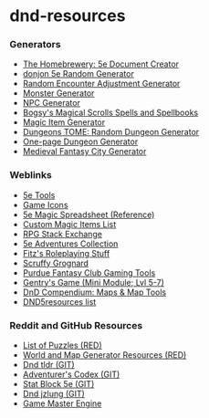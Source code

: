 # dnd-resources

<h3>Generators</h3><ul>
  <li><a href="http://homebrewery.naturalcrit.com/">The Homebrewery: 5e Document Creator</a></li>
  <li><a href="https://donjon.bin.sh/5e/random/">donjon 5e Random Generator</a></li>
  <li><a href="http://calculuschild.github.io/5eMonsterCalculator/CRSuggestor.html">Random Encounter Adjustment Generator</a></li>
  <li><a href="https://iadndmn.neocities.org/CRcalc.html">Monster Generator</a></li>
  <li><a href="http://rpgtinker.com">NPC Generator</a></li>
  <li><a href="http://magicalscrolls.com">Bogsy's Magical Scrolls Spells and Spellbooks</a></li>
  <li><a href="http://www.lordbyng.net/inspiration/tables.php">Magic Item Generator</a></li>
  <li><a href="https://www.dungeonstome.com/">Dungeons TOME: Random Dungeon Generator</a></li>
  <li><a href="https://watabou.itch.io/one-page-dungeon">One-page Dungeon Generator</a></li>
  <li><a href="https://watabou.itch.io/medieval-fantasy-city-generator">Medieval Fantasy City Generator</a></li>
  </ul>

<h3>Weblinks</h3><ul>
   <li><a href="https://5etools.com/">5e Tools</a></li>
  <li><a href="http://game-icons.net/">Game Icons</a></li>
  <li><a href="https://docs.google.com/spreadsheets/d/1zQIGg5oI9RDp3YbBvbh0E1it9A0qXHgwKsSAoF7YkV8/edit">5e Magic Spreadsheet (Reference)</a></li>
  <li><a href="http://homebrewery.naturalcrit.com/print/SkIxTLn_Z?dialog=true">Custom Magic Items List</a></li>
  <li><a href="https://rpg.stackexchange.com/"> RPG Stack Exchange</a></li>
  <li><a href="https://merricb.com/dungeons-dragons-5e-adventures-by-level/">5e Adventures Collection</a></li>
  <li><a href="http://mojobob.com/roleplay/roleplay.html">Fitz's Roleplaying Stuff</a></li>
  <li><a href="http://www.scruffygrognard.com/">Scruffy Grognard</a></li>
 <li><a href="https://centralia.aquest.com/doku.php?id=gaming_tools">Purdue Fantasy Club Gaming Tools </a></li>
  <li><a href="https://homebrewery.naturalcrit.com/share/H1Pwq8jv8Q">Gentry's Game (Mini Module; Lvl 5-7)</a></li>
  <li><a href="https://www.dnd-compendium.com/dm-resources/maps-map-tools"> DnD Compendium: Maps & Map Tools</a></li>
  <li><a href="https://docs.google.com/document/d/1lMuaXVHExApGx1JbKuKD866yDpGiW5SqEr7_y1nnsDo/edit">DND5resources list</a></li>
  </ul>

<h3>Reddit and GitHub Resources</h3><ul>
  <li><a href="https://www.reddit.com/r/DnD/comments/7oroel/whats_the_coolest_puzzle_youve_encountered_in/">List of Puzzles (RED)</a></li>
    <li><a href="https://www.reddit.com/r/DnD/comments/vftej/resource_guide_world_and_map_generation/">World and Map Generator Resources (RED)</a></li>
  <li><a href="https://github.com/Miserlou/dnd-tldr">Dnd tldr (GIT)</a></li>
  <li><a href="https://github.com/adventurerscodex/adventurerscodex">Adventurer's Codex (GIT)</a></li>
  <li><a href="https://github.com/Valloric/statblock5e">Stat Block 5e (GIT)</a></li>
  <li><a href="https://github.com/jzlung/dnd">Dnd jzlung (GIT)</a></li>
  <li><a href="https://www.reddit.com/r/DnD/comments/gwg640/oc_i_recently_made_this_program_for_creating/">Game Master Engine</a></li>
    </ul>
